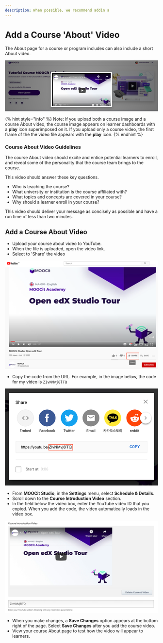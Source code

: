 ```yaml
---
description: When possible, we recommend addin a
---
```


# Add a Course 'About' Video

The About page for a course or program includes can also include a short About video.&#x20;

![](<../../.gitbook/assets/Screen Shot 2020-12-30 at 09.47.28.png>)

{% hint style="info" %}
Note: If you upload both a course image and a course About video, the course image appears on learner dashboards with a **play** icon superimposed on it. If you upload only a course video, the first frame of the the video file appears with the **play** icon.
{% endhint %}

### Course About Video Guidelines

The course About video should excite and entice potential learners to enroll, and reveal some of the personality that the course team brings to the course.

This video should answer these key questions.

* Who is teaching the course?
* What university or institution is the course affiliated with?
* What topics and concepts are covered in your course?
* Why should a learner enroll in your course?

This video should deliver your message as concisely as possible and have a run time of less than two minutes.

## Add a Course About Video&#x20;

* Upload your course about video to YouTube.&#x20;
* When the file is uploaded, open the video link.&#x20;
* Select to 'Share' the video&#x20;

![](<../../.gitbook/assets/Screen Shot 2020-12-30 at 09.54.39.png>)

* Copy the code from the URL. For example, in the image below, the code for my video is `ZIvNMvj8lTQ`

![](<../../.gitbook/assets/Screen Shot 2020-12-30 at 09.57.34.png>)

* From **MOOCit Studio**, in the **Settings** menu, select **Schedule & Details**.
* Scroll down to the **Course Introduction Video** section.
* In the field below the video box, enter the YouTube video ID that you copied. When you add the code, the video automatically loads in the video box.

![](<../../.gitbook/assets/Screen Shot 2020-12-30 at 10.01.43.png>)

* When you make changes, a **Save Changes** option appears at the bottom right of the page. Select **Save Changes** after you add the course video.
* View your course About page to test how the video will appear to learners.

